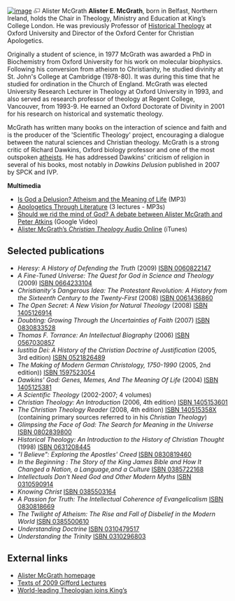 [![image](images/thumb/4/48/Mcgrath.jpg/185px-Mcgrath.jpg)](http://www.theopedia.com/File:Mcgrath.jpg)
[![image](data:image/png;base64,iVBORw0KGgoAAAANSUhEUgAAAA8AAAALCAAAAACFLIiAAAAAAnRSTlMA/1uRIrUAAABPSURBVAjXY/j///+5vXDwjAHIr26ZAgXZe8H8a/+hoIcw/9nevdVL9+79DuPvzQYZFPUezu8BMZLXgkExnD8HAu6hqv//n+HZVjD4DuUDAKlChD3fj6aPAAAAAElFTkSuQmCC)](http://www.theopedia.com/File:Mcgrath.jpg "Enlarge")
Alister McGrath
**Alister E. McGrath**, born in Belfast, Northern Ireland, holds
the Chair in Theology, Ministry and Education at King’s College
London. He was previously Professor of
[Historical Theology](Historical_theology "Historical theology") at
Oxford University and Director of the Oxford Center for Christian
Apologetics.

Originally a student of science, in 1977 McGrath was awarded a PhD
in Biochemistry from Oxford University for his work on molecular
biophysics. Following his conversion from atheism to Christianity,
he studied divinity at St. John's College at Cambridge (1978-80).
It was during this time that he studied for ordination in the
Church of England. McGrath was elected University Research Lecturer
in Theology at Oxford University in 1993, and also served as
research professor of theology at Regent College, Vancouver, from
1993-9. He earned an Oxford Doctorate of Divinity in 2001 for his
research on historical and systematic theology.

McGrath has written many books on the interaction of science and
faith and is the producer of the 'Scientific Theology' project,
encouraging a dialogue between the natural sciences and Christian
theology. McGrath is a strong critic of Richard Dawkins, Oxford
biology professor and one of the most outspoken
[atheists](Atheist "Atheist"). He has addressed Dawkins' criticism
of religion in several of his books, most notably in
*Dawkins Delusion* published in 2007 by SPCK and IVP.

**Multimedia**

-   [Is God a Delusion? Atheism and the Meaning of Life](http://www.citychurchsf.org/openforum/Audio/OF_Alister_McGrath.mp3)
    (MP3)
-   [Apologetics Through Literature](http://laurenceo.com/2006/11/28/alister-mcgrath-audio-lectures-on-apologetics-through-literature/)
    (3 lectures - MP3s)
-   [Should we rid the mind of God? A debate between Alister McGrath and Peter Atkins](http://video.google.com/videoplay?docid=-4687991581017316681&q=should+we+rid+the+mind+of+God&hl=en)
    (Google Video)
-   [Alister McGrath’s *Christian Theology* Audio Online](http://phobos.apple.com/WebObjects/MZStore.woa/wa/viewPodcast?id=266300067)
    (iTunes)


## Selected publications

-   *Heresy: A History of Defending the Truth* (2009)
    [ISBN 0060822147](http://www.theopedia.com/Special:BookSources/0060822147)
-   *A Fine-Tuned Universe: The Quest for God in Science and Theology*
    (2009)
    [ISBN 0664233104](http://www.theopedia.com/Special:BookSources/0664233104)
-   *Christianity's Dangerous Idea: The Protestant Revolution: A History from the Sixteenth Century to the Twenty-First*
    (2008)
    [ISBN 0061436860](http://www.theopedia.com/Special:BookSources/0061436860)
-   *The Open Secret: A New Vision for Natural Theology* (2008)
    [ISBN 1405126914](http://www.theopedia.com/Special:BookSources/1405126914)
-   *Doubting: Growing Through the Uncertainties of Faith* (2007)
    [ISBN 0830833528](http://www.theopedia.com/Special:BookSources/0830833528)
-   *Thomas F. Torrance: An Intellectual Biography* (2006)
    [ISBN 0567030857](http://www.theopedia.com/Special:BookSources/0567030857)
-   *Iustitia Dei: A History of the Christian Doctrine of Justification*
    (2005, 3rd edition)
    [ISBN 0521826489](http://www.theopedia.com/Special:BookSources/0521826489)
-   *The Making of Modern German Christology, 1750-1990* (2005, 2nd
    edition))
    [ISBN 1597523054](http://www.theopedia.com/Special:BookSources/1597523054)
-   *Dawkins' God: Genes, Memes, And The Meaning Of Life* (2004)
    [ISBN 1405125381](http://www.theopedia.com/Special:BookSources/1405125381)
-   *A Scientific Theology* (2002-2007; 4 volumes)
-   *Christian Theology: An Introduction* (2006, 4th edition)
    [ISBN 1405153601](http://www.theopedia.com/Special:BookSources/1405153601)
-   *The Christian Theology Reader* (2008, 4th edition)
    [ISBN 140515358X](http://www.theopedia.com/Special:BookSources/140515358X)
    (containing primary sources referred to in his
    *Christian Theology*)
-   *Glimpsing the Face of God: The Search for Meaning in the Universe*
    [ISBN 0802839800](http://www.theopedia.com/Special:BookSources/0802839800)
-   *Historical Theology: An Introduction to the History of Christian Thought*
    (1998)
    [ISBN 0631208445](http://www.theopedia.com/Special:BookSources/0631208445)
-   *"I Believe": Exploring the Apostles' Creed*
    [ISBN 0830819460](http://www.theopedia.com/Special:BookSources/0830819460)
-   *In the Beginning : The Story of the King James Bible and How It Changed a Nation, a Language,and a Culture*
    [ISBN 0385722168](http://www.theopedia.com/Special:BookSources/0385722168)
-   *Intellectuals Don't Need God and Other Modern Myths*
    [ISBN 0310590914](http://www.theopedia.com/Special:BookSources/0310590914)
-   *Knowing Christ*
    [ISBN 0385503164](http://www.theopedia.com/Special:BookSources/0385503164)
-   *A Passion for Truth: The Intellectual Coherence of Evangelicalism*
    [ISBN 0830818669](http://www.theopedia.com/Special:BookSources/0830818669)
-   *The Twilight of Atheism: The Rise and Fall of Disbelief in the Modern World*
    [ISBN 0385500610](http://www.theopedia.com/Special:BookSources/0385500610)
-   *Understanding Doctrine*
    [ISBN 0310479517](http://www.theopedia.com/Special:BookSources/0310479517)
-   *Understanding the Trinity*
    [ISBN 0310296803](http://www.theopedia.com/Special:BookSources/0310296803)

## External links

-   [Alister McGrath homepage](http://users.ox.ac.uk/~mcgrath/)
-   [Texts of 2009 Gifford Lectures](http://www.abdn.ac.uk/gifford/lecture-texts/)
-   [World-leading Theologian joins King’s](http://www.kcl.ac.uk/news/news_details.php?year=2008&news_id=775)




